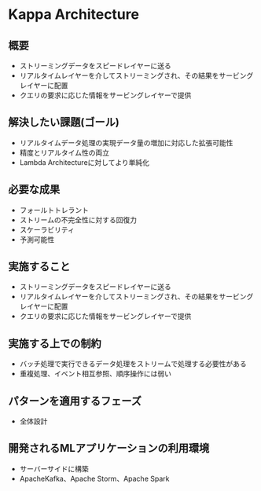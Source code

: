 # Kappa Architecture

## 概要

- ストリーミングデータをスピードレイヤーに送る
- リアルタイムレイヤーを介してストリーミングされ、その結果をサービングレイヤーに配置
- クエリの要求に応じた情報をサービングレイヤーで提供

## 解決したい課題(ゴール)
 
- リアルタイムデータ処理の実現データ量の増加に対応した拡張可能性
- 精度とリアルタイム性の両立
- Lambda Architectureに対してより単純化

## 必要な成果

- フォールトトレラント
- ストリームの不完全性に対する回復力
- スケーラビリティ
- 予測可能性

## 実施すること

- ストリーミングデータをスピードレイヤーに送る
- リアルタイムレイヤーを介してストリーミングされ、その結果をサービングレイヤーに配置
- クエリの要求に応じた情報をサービングレイヤーで提供

## 実施する上での制約

- バッチ処理で実行できるデータ処理をストリームで処理する必要性がある
- 重複処理、イベント相互参照、順序操作には弱い

## パターンを適用するフェーズ

- 全体設計

## 開発されるMLアプリケーションの利用環境

- サーバーサイドに構築
- ApacheKafka、Apache Storm、Apache Spark
